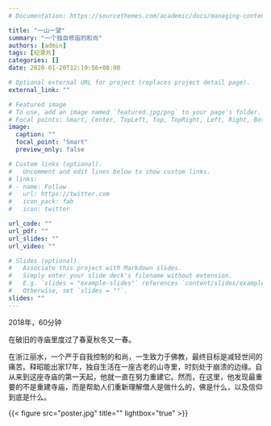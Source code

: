 ```yaml
---
# Documentation: https://sourcethemes.com/academic/docs/managing-content/

title: "一山一望"
summary: "一个独自修庙的和尚"
authors: [admin]
tags: [纪录片]
categories: []
date: 2020-01-20T12:19:56+08:00

# Optional external URL for project (replaces project detail page).
external_link: ""

# Featured image
# To use, add an image named `featured.jpg/png` to your page's folder.
# Focal points: Smart, Center, TopLeft, Top, TopRight, Left, Right, BottomLeft, Bottom, BottomRight.
image:
  caption: ""
  focal_point: "Smart"
  preview_only: false

# Custom links (optional).
#   Uncomment and edit lines below to show custom links.
# links:
# - name: Follow
#   url: https://twitter.com
#   icon_pack: fab
#   icon: twitter

url_code: ""
url_pdf: ""
url_slides: ""
url_video: ""

# Slides (optional).
#   Associate this project with Markdown slides.
#   Simply enter your slide deck's filename without extension.
#   E.g. `slides = "example-slides"` references `content/slides/example-slides.md`.
#   Otherwise, set `slides = ""`.
slides: ""
---
```


2018年，60分钟

在破旧的寺庙里度过了春夏秋冬又一春。

在浙江丽水，一个严于自我控制的和尚，一生致力于佛教，最终目标是减轻世间的痛苦。释昭能出家17年，独自生活在一座古老的山寺里，时刻处于崩溃的边缘。自从来到这座寺庙的第一天起，他就一直在努力重建它。然而，在这里，他发现最重要的不是重建寺庙，而是帮助人们重新理解僧人是做什么的，佛是什么，以及信仰到底是什么。

{{< figure src="poster.jpg" title="" lightbox="true" >}}